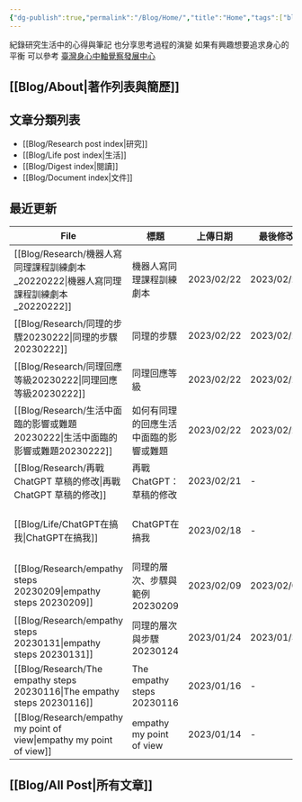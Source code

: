 ```yaml
---
{"dg-publish":true,"permalink":"/Blog/Home/","title":"Home","tags":["blog","gardenEntry","gardenEntry","gardenEntry","gardenEntry","gardenEntry","gardenEntry","gardenEntry","gardenEntry","gardenEntry"]}
---
```



紀錄研究生活中的心得與筆記
也分享思考過程的演變
如果有興趣想要追求身心的平衡
可以參考 [臺灣身心中軸覺察發展中心](https://bmaa.tw)


## [[Blog/About\|著作列表與簡歷]]

## 文章分類列表

- [[Blog/Research post index\|研究]]
- [[Blog/Life post index\|生活]]
- [[Blog/Digest index\|閱讀]]
- [[Blog/Document index\|文件]]

## 最近更新

| File                                                                        | 標題                         | 上傳日期       | 最後修改       | 類別                                                   |
| --------------------------------------------------------------------------- | -------------------------- | ---------- | ---------- | ---------------------------------------------------- |
| [[Blog/Research/機器人寫同理課程訓練劇本_20220222\|機器人寫同理課程訓練劇本_20220222]]           | 機器人寫同理課程訓練劇本               | 2023/02/22 | 2023/02/22 | <ul><li>blog</li><li>research</li></ul>              |
| [[Blog/Research/同理的步驟20230222\|同理的步驟20230222]]                           | 同理的步驟                      | 2023/02/22 | 2023/02/22 | <ul><li>blog</li><li>research</li></ul>              |
| [[Blog/Research/同理回應等級20230222\|同理回應等級20230222]]                         | 同理回應等級                     | 2023/02/22 | 2023/02/22 | <ul><li>blog</li><li>reseaerch</li></ul>             |
| [[Blog/Research/生活中面臨的影響或難題20230222\|生活中面臨的影響或難題20230222]]               | 如何有同理的回應生活中面臨的影響或難題        | 2023/02/22 | 2023/02/22 | <ul><li>blog</li><li>note</li><li>research</li></ul> |
| [[Blog/Research/再戰ChatGPT 草稿的修改\|再戰ChatGPT 草稿的修改]]                       | 再戰ChatGPT：草稿的修改            | 2023/02/21 | \-         | <ul><li>blog</li><li>research</li></ul>              |
| [[Blog/Life/ChatGPT在搞我\|ChatGPT在搞我]]                                     | ChatGPT在搞我                 | 2023/02/18 | \-         | <ul><li>blog</li><li>research</li><li>life</li></ul> |
| [[Blog/Research/empathy steps 20230209\|empathy steps 20230209]]         | 同理的層次、步驟與範例 20230209       | 2023/02/09 | 2023/02/09 | <ul><li>blog</li><li>research</li></ul>              |
| [[Blog/Research/empathy steps 20230131\|empathy steps 20230131]]         | 同理的層次與步驟 20230124          | 2023/01/24 | 2023/01/31 | blog                                                 |
| [[Blog/Research/The empathy steps 20230116\|The empathy steps 20230116]] | The empathy steps 20230116 | 2023/01/16 | \-         | blog                                                 |
| [[Blog/Research/empathy my point of view\|empathy my point of view]]     | empathy my point of view   | 2023/01/14 | \-         | blog                                                 |


## [[Blog/All Post\|所有文章]]



